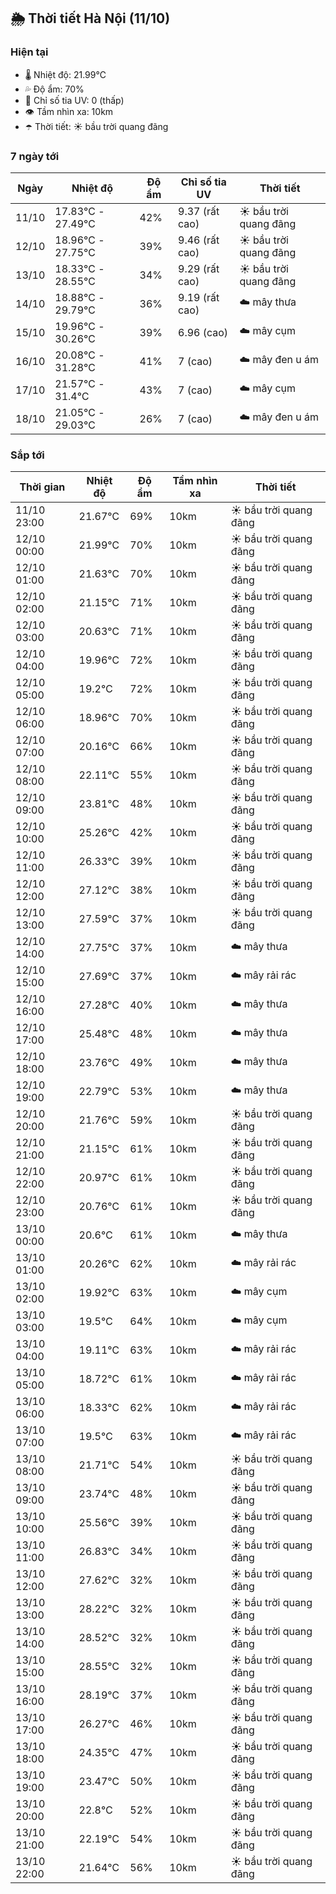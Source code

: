 ## 🌦️ Thời tiết Hà Nội (11/10)

### Hiện tại

- 🌡️ Nhiệt độ: 21.99℃
- 💦 Độ ẩm: 70%
- 🌟 Chỉ số tia UV: 0 (thấp)
- 👁️ Tầm nhìn xa: 10km
- ☂️ Thời tiết: ☀️ bầu trời quang đãng

### 7 ngày tới

| Ngày | Nhiệt độ | Độ ẩm | Chỉ số tia UV | Thời tiết |
| --- | --- | --- | --- | --- |
| 11/10 | 17.83℃ - 27.49℃ | 42% | 9.37 (rất cao) | ☀️ bầu trời quang đãng |
| 12/10 | 18.96℃ - 27.75℃ | 39% | 9.46 (rất cao) | ☀️ bầu trời quang đãng |
| 13/10 | 18.33℃ - 28.55℃ | 34% | 9.29 (rất cao) | ☀️ bầu trời quang đãng |
| 14/10 | 18.88℃ - 29.79℃ | 36% | 9.19 (rất cao) | ☁️ mây thưa |
| 15/10 | 19.96℃ - 30.26℃ | 39% | 6.96 (cao) | ☁️ mây cụm |
| 16/10 | 20.08℃ - 31.28℃ | 41% | 7 (cao) | ☁️ mây đen u ám |
| 17/10 | 21.57℃ - 31.4℃ | 43% | 7 (cao) | ☁️ mây cụm |
| 18/10 | 21.05℃ - 29.03℃ | 26% | 7 (cao) | ☁️ mây đen u ám |

### Sắp tới

| Thời gian | Nhiệt độ | Độ ẩm | Tầm nhìn xa | Thời tiết |
| --- | --- | --- | --- | --- |
| 11/10 23:00 | 21.67℃ | 69% | 10km | ☀️ bầu trời quang đãng |
| 12/10 00:00 | 21.99℃ | 70% | 10km | ☀️ bầu trời quang đãng |
| 12/10 01:00 | 21.63℃ | 70% | 10km | ☀️ bầu trời quang đãng |
| 12/10 02:00 | 21.15℃ | 71% | 10km | ☀️ bầu trời quang đãng |
| 12/10 03:00 | 20.63℃ | 71% | 10km | ☀️ bầu trời quang đãng |
| 12/10 04:00 | 19.96℃ | 72% | 10km | ☀️ bầu trời quang đãng |
| 12/10 05:00 | 19.2℃ | 72% | 10km | ☀️ bầu trời quang đãng |
| 12/10 06:00 | 18.96℃ | 70% | 10km | ☀️ bầu trời quang đãng |
| 12/10 07:00 | 20.16℃ | 66% | 10km | ☀️ bầu trời quang đãng |
| 12/10 08:00 | 22.11℃ | 55% | 10km | ☀️ bầu trời quang đãng |
| 12/10 09:00 | 23.81℃ | 48% | 10km | ☀️ bầu trời quang đãng |
| 12/10 10:00 | 25.26℃ | 42% | 10km | ☀️ bầu trời quang đãng |
| 12/10 11:00 | 26.33℃ | 39% | 10km | ☀️ bầu trời quang đãng |
| 12/10 12:00 | 27.12℃ | 38% | 10km | ☀️ bầu trời quang đãng |
| 12/10 13:00 | 27.59℃ | 37% | 10km | ☀️ bầu trời quang đãng |
| 12/10 14:00 | 27.75℃ | 37% | 10km | ☁️ mây thưa |
| 12/10 15:00 | 27.69℃ | 37% | 10km | ☁️ mây rải rác |
| 12/10 16:00 | 27.28℃ | 40% | 10km | ☁️ mây thưa |
| 12/10 17:00 | 25.48℃ | 48% | 10km | ☁️ mây thưa |
| 12/10 18:00 | 23.76℃ | 49% | 10km | ☁️ mây thưa |
| 12/10 19:00 | 22.79℃ | 53% | 10km | ☁️ mây thưa |
| 12/10 20:00 | 21.76℃ | 59% | 10km | ☀️ bầu trời quang đãng |
| 12/10 21:00 | 21.15℃ | 61% | 10km | ☀️ bầu trời quang đãng |
| 12/10 22:00 | 20.97℃ | 61% | 10km | ☀️ bầu trời quang đãng |
| 12/10 23:00 | 20.76℃ | 61% | 10km | ☀️ bầu trời quang đãng |
| 13/10 00:00 | 20.6℃ | 61% | 10km | ☁️ mây thưa |
| 13/10 01:00 | 20.26℃ | 62% | 10km | ☁️ mây rải rác |
| 13/10 02:00 | 19.92℃ | 63% | 10km | ☁️ mây cụm |
| 13/10 03:00 | 19.5℃ | 64% | 10km | ☁️ mây cụm |
| 13/10 04:00 | 19.11℃ | 63% | 10km | ☁️ mây rải rác |
| 13/10 05:00 | 18.72℃ | 61% | 10km | ☁️ mây rải rác |
| 13/10 06:00 | 18.33℃ | 62% | 10km | ☁️ mây rải rác |
| 13/10 07:00 | 19.5℃ | 63% | 10km | ☁️ mây rải rác |
| 13/10 08:00 | 21.71℃ | 54% | 10km | ☀️ bầu trời quang đãng |
| 13/10 09:00 | 23.74℃ | 48% | 10km | ☀️ bầu trời quang đãng |
| 13/10 10:00 | 25.56℃ | 39% | 10km | ☀️ bầu trời quang đãng |
| 13/10 11:00 | 26.83℃ | 34% | 10km | ☀️ bầu trời quang đãng |
| 13/10 12:00 | 27.62℃ | 32% | 10km | ☀️ bầu trời quang đãng |
| 13/10 13:00 | 28.22℃ | 32% | 10km | ☀️ bầu trời quang đãng |
| 13/10 14:00 | 28.52℃ | 32% | 10km | ☀️ bầu trời quang đãng |
| 13/10 15:00 | 28.55℃ | 32% | 10km | ☀️ bầu trời quang đãng |
| 13/10 16:00 | 28.19℃ | 37% | 10km | ☀️ bầu trời quang đãng |
| 13/10 17:00 | 26.27℃ | 46% | 10km | ☀️ bầu trời quang đãng |
| 13/10 18:00 | 24.35℃ | 47% | 10km | ☀️ bầu trời quang đãng |
| 13/10 19:00 | 23.47℃ | 50% | 10km | ☀️ bầu trời quang đãng |
| 13/10 20:00 | 22.8℃ | 52% | 10km | ☀️ bầu trời quang đãng |
| 13/10 21:00 | 22.19℃ | 54% | 10km | ☀️ bầu trời quang đãng |
| 13/10 22:00 | 21.64℃ | 56% | 10km | ☀️ bầu trời quang đãng |
